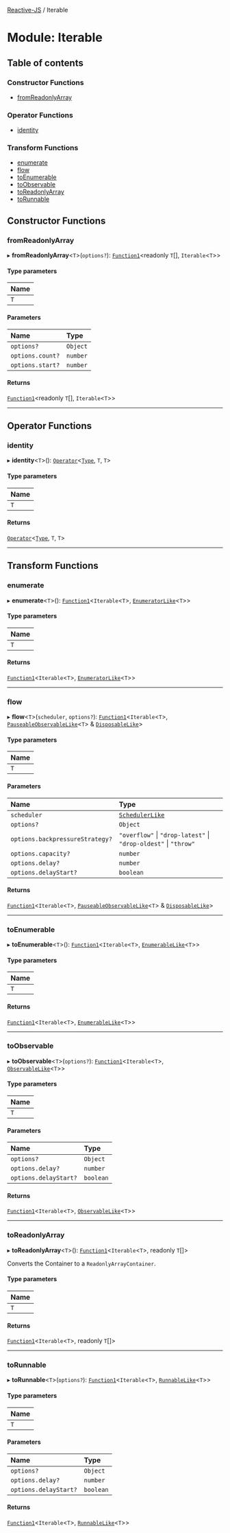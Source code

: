 [Reactive-JS](../README.md) / Iterable

# Module: Iterable

## Table of contents

### Constructor Functions

- [fromReadonlyArray](Iterable.md#fromreadonlyarray)

### Operator Functions

- [identity](Iterable.md#identity)

### Transform Functions

- [enumerate](Iterable.md#enumerate)
- [flow](Iterable.md#flow)
- [toEnumerable](Iterable.md#toenumerable)
- [toObservable](Iterable.md#toobservable)
- [toReadonlyArray](Iterable.md#toreadonlyarray)
- [toRunnable](Iterable.md#torunnable)

## Constructor Functions

### fromReadonlyArray

▸ **fromReadonlyArray**<`T`\>(`options?`): [`Function1`](functions.md#function1)<readonly `T`[], `Iterable`<`T`\>\>

#### Type parameters

| Name |
| :------ |
| `T` |

#### Parameters

| Name | Type |
| :------ | :------ |
| `options?` | `Object` |
| `options.count?` | `number` |
| `options.start?` | `number` |

#### Returns

[`Function1`](functions.md#function1)<readonly `T`[], `Iterable`<`T`\>\>

___

## Operator Functions

### identity

▸ **identity**<`T`\>(): [`Operator`](containers.Container.md#operator)<[`Type`](../interfaces/containers.IterableContainer.Type.md), `T`, `T`\>

#### Type parameters

| Name |
| :------ |
| `T` |

#### Returns

[`Operator`](containers.Container.md#operator)<[`Type`](../interfaces/containers.IterableContainer.Type.md), `T`, `T`\>

___

## Transform Functions

### enumerate

▸ **enumerate**<`T`\>(): [`Function1`](functions.md#function1)<`Iterable`<`T`\>, [`EnumeratorLike`](../interfaces/types.EnumeratorLike.md)<`T`\>\>

#### Type parameters

| Name |
| :------ |
| `T` |

#### Returns

[`Function1`](functions.md#function1)<`Iterable`<`T`\>, [`EnumeratorLike`](../interfaces/types.EnumeratorLike.md)<`T`\>\>

___

### flow

▸ **flow**<`T`\>(`scheduler`, `options?`): [`Function1`](functions.md#function1)<`Iterable`<`T`\>, [`PauseableObservableLike`](../interfaces/types.PauseableObservableLike.md)<`T`\> & [`DisposableLike`](../interfaces/types.DisposableLike.md)\>

#### Type parameters

| Name |
| :------ |
| `T` |

#### Parameters

| Name | Type |
| :------ | :------ |
| `scheduler` | [`SchedulerLike`](../interfaces/types.SchedulerLike.md) |
| `options?` | `Object` |
| `options.backpressureStrategy?` | ``"overflow"`` \| ``"drop-latest"`` \| ``"drop-oldest"`` \| ``"throw"`` |
| `options.capacity?` | `number` |
| `options.delay?` | `number` |
| `options.delayStart?` | `boolean` |

#### Returns

[`Function1`](functions.md#function1)<`Iterable`<`T`\>, [`PauseableObservableLike`](../interfaces/types.PauseableObservableLike.md)<`T`\> & [`DisposableLike`](../interfaces/types.DisposableLike.md)\>

___

### toEnumerable

▸ **toEnumerable**<`T`\>(): [`Function1`](functions.md#function1)<`Iterable`<`T`\>, [`EnumerableLike`](../interfaces/types.EnumerableLike.md)<`T`\>\>

#### Type parameters

| Name |
| :------ |
| `T` |

#### Returns

[`Function1`](functions.md#function1)<`Iterable`<`T`\>, [`EnumerableLike`](../interfaces/types.EnumerableLike.md)<`T`\>\>

___

### toObservable

▸ **toObservable**<`T`\>(`options?`): [`Function1`](functions.md#function1)<`Iterable`<`T`\>, [`ObservableLike`](../interfaces/types.ObservableLike.md)<`T`\>\>

#### Type parameters

| Name |
| :------ |
| `T` |

#### Parameters

| Name | Type |
| :------ | :------ |
| `options?` | `Object` |
| `options.delay?` | `number` |
| `options.delayStart?` | `boolean` |

#### Returns

[`Function1`](functions.md#function1)<`Iterable`<`T`\>, [`ObservableLike`](../interfaces/types.ObservableLike.md)<`T`\>\>

___

### toReadonlyArray

▸ **toReadonlyArray**<`T`\>(): [`Function1`](functions.md#function1)<`Iterable`<`T`\>, readonly `T`[]\>

Converts the Container to a `ReadonlyArrayContainer`.

#### Type parameters

| Name |
| :------ |
| `T` |

#### Returns

[`Function1`](functions.md#function1)<`Iterable`<`T`\>, readonly `T`[]\>

___

### toRunnable

▸ **toRunnable**<`T`\>(`options?`): [`Function1`](functions.md#function1)<`Iterable`<`T`\>, [`RunnableLike`](../interfaces/types.RunnableLike.md)<`T`\>\>

#### Type parameters

| Name |
| :------ |
| `T` |

#### Parameters

| Name | Type |
| :------ | :------ |
| `options?` | `Object` |
| `options.delay?` | `number` |
| `options.delayStart?` | `boolean` |

#### Returns

[`Function1`](functions.md#function1)<`Iterable`<`T`\>, [`RunnableLike`](../interfaces/types.RunnableLike.md)<`T`\>\>
